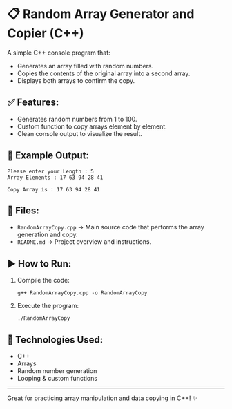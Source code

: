 
# 📋 Random Array Generator and Copier (C++)

A simple C++ console program that:
- Generates an array filled with random numbers.
- Copies the contents of the original array into a second array.
- Displays both arrays to confirm the copy.

## ✅ Features:
- Generates random numbers from 1 to 100.
- Custom function to copy arrays element by element.
- Clean console output to visualize the result.

## 🧪 Example Output:
```
Please enter your Length : 5
Array Elements : 17 63 94 28 41 

Copy Array is : 17 63 94 28 41 
```

## 📂 Files:
- `RandomArrayCopy.cpp` → Main source code that performs the array generation and copy.
- `README.md` → Project overview and instructions.

## ▶️ How to Run:
1. Compile the code:
   ```
   g++ RandomArrayCopy.cpp -o RandomArrayCopy
   ```
2. Execute the program:
   ```
   ./RandomArrayCopy
   ```

## 🧠 Technologies Used:
- C++
- Arrays
- Random number generation
- Looping & custom functions

---

Great for practicing array manipulation and data copying in C++! ✨
